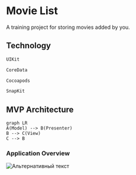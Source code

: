 # Movie List

A training project for storing movies added by you.

## Technology
```sh
UIKit
 ```
 ```sh
 CoreData
```
```sh
Cocoapods
```
```sh
SnapKit
```


## MVP Architecture
```mermaid
graph LR
A(Model) --> B(Presenter)
B --> C(View)
C --> B
```

### Application Overview




![Альтернативный текст](/Users/danek/Desktop/screenOne.jpg)
